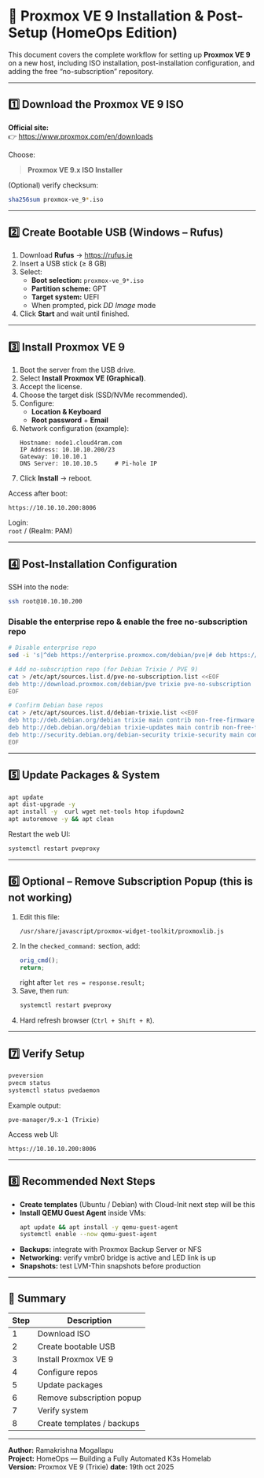 # 🧩 Proxmox VE 9 Installation & Post-Setup (HomeOps Edition)

This document covers the complete workflow for setting up **Proxmox VE 9** on a new host, including ISO installation, post-installation configuration, and adding the free “no-subscription” repository.

---

## 1️⃣ Download the Proxmox VE 9 ISO

**Official site:**  
👉 https://www.proxmox.com/en/downloads

Choose:
> **Proxmox VE 9.x ISO Installer**

(Optional) verify checksum:
```bash
sha256sum proxmox-ve_9*.iso
```

---

## 2️⃣ Create Bootable USB (Windows – Rufus)

1. Download **Rufus** → https://rufus.ie  
2. Insert a USB stick (≥ 8 GB)  
3. Select:
   - **Boot selection:** `proxmox-ve_9*.iso`  
   - **Partition scheme:** GPT  
   - **Target system:** UEFI  
   - When prompted, pick *DD Image* mode  
4. Click **Start** and wait until finished.

---

## 3️⃣ Install Proxmox VE 9

1. Boot the server from the USB drive.  
2. Select **Install Proxmox VE (Graphical)**.  
3. Accept the license.  
4. Choose the target disk (SSD/NVMe recommended).  
5. Configure:
   - **Location & Keyboard**
   - **Root password** + **Email**
6. Network configuration (example):
   ```
   Hostname: node1.cloud4ram.com
   IP Address: 10.10.10.200/23
   Gateway: 10.10.10.1
   DNS Server: 10.10.10.5     # Pi-hole IP
   ```
7. Click **Install** → reboot.

Access after boot:
```
https://10.10.10.200:8006
```
Login:  
`root` / <your password> (Realm: PAM)

---

## 4️⃣ Post-Installation Configuration

SSH into the node:
```bash
ssh root@10.10.10.200
```

### Disable the enterprise repo & enable the free no-subscription repo
```bash
# Disable enterprise repo
sed -i 's|^deb https://enterprise.proxmox.com/debian/pve|# deb https://enterprise.proxmox.com/debian/pve|g' /etc/apt/sources.list.d/pve-enterprise.list

# Add no-subscription repo (for Debian Trixie / PVE 9)
cat > /etc/apt/sources.list.d/pve-no-subscription.list <<EOF
deb http://download.proxmox.com/debian/pve trixie pve-no-subscription
EOF

# Confirm Debian base repos
cat > /etc/apt/sources.list.d/debian-trixie.list <<EOF
deb http://deb.debian.org/debian trixie main contrib non-free-firmware
deb http://deb.debian.org/debian trixie-updates main contrib non-free-firmware
deb http://security.debian.org/debian-security trixie-security main contrib non-free-firmware
EOF
```

---

## 5️⃣ Update Packages & System

```bash
apt update
apt dist-upgrade -y
apt install -y  curl wget net-tools htop ifupdown2
apt autoremove -y && apt clean
```

Restart the web UI:
```bash
systemctl restart pveproxy
```

---

## 6️⃣ Optional – Remove Subscription Popup (this is not working)

1. Edit this file:
   ```
   /usr/share/javascript/proxmox-widget-toolkit/proxmoxlib.js
   ```
2. In the `checked_command:` section, add:
   ```javascript
   orig_cmd();
   return;
   ```
   right after `let res = response.result;`
3. Save, then run:
   ```bash
   systemctl restart pveproxy
   ```
4. Hard refresh browser (`Ctrl + Shift + R`).

---

## 7️⃣ Verify Setup

```bash
pveversion
pvecm status
systemctl status pvedaemon
```

Example output:
```
pve-manager/9.x-1 (Trixie)
```

Access web UI:
```
https://10.10.10.200:8006
```

---

## 8️⃣ Recommended Next Steps

- **Create templates** (Ubuntu / Debian) with Cloud-Init next step will be this 
- **Install QEMU Guest Agent** inside VMs:
  ```bash
  apt update && apt install -y qemu-guest-agent
  systemctl enable --now qemu-guest-agent
  ```
- **Backups:** integrate with Proxmox Backup Server or NFS  
- **Networking:** verify vmbr0 bridge is active and LED link is up  
- **Snapshots:** test LVM-Thin snapshots before production

---

## 🧠 Summary

| Step | Description |
|------|--------------|
| 1 | Download ISO |
| 2 | Create bootable USB |
| 3 | Install Proxmox VE 9 |
| 4 | Configure repos |
| 5 | Update packages |
| 6 | Remove subscription popup |
| 7 | Verify system |
| 8 | Create templates / backups |

---

**Author:** Ramakrishna Mogallapu  
**Project:** HomeOps — Building a Fully Automated K3s Homelab  
**Version:** Proxmox VE 9 (Trixie)
**date:** 19th oct 2025
